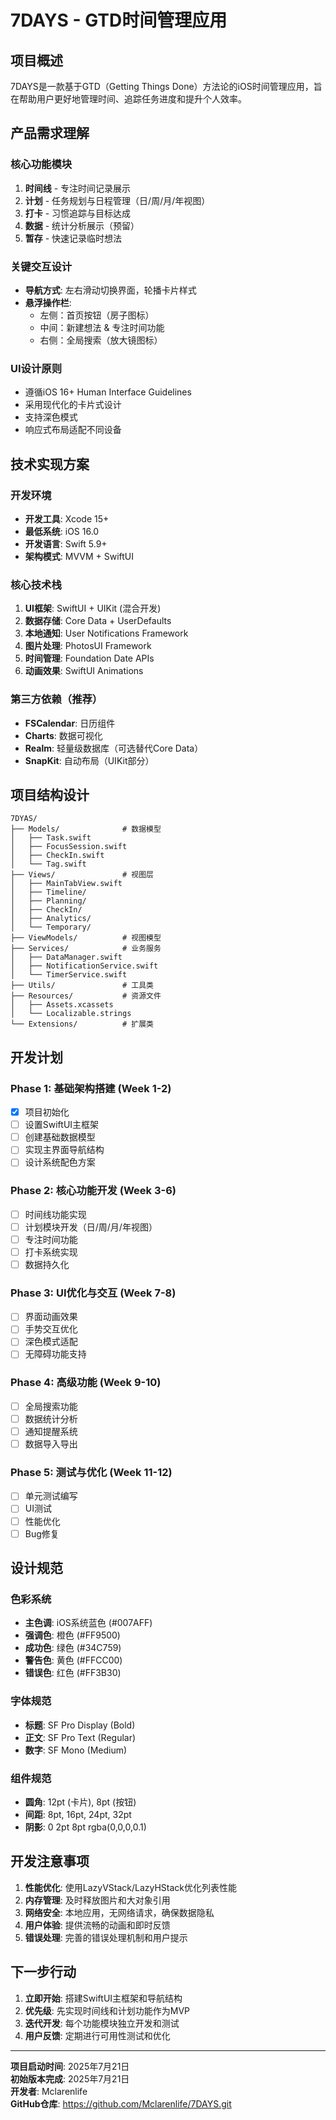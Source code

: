 # 7DAYS - GTD时间管理应用

## 项目概述
7DAYS是一款基于GTD（Getting Things Done）方法论的iOS时间管理应用，旨在帮助用户更好地管理时间、追踪任务进度和提升个人效率。

## 产品需求理解

### 核心功能模块
1. **时间线** - 专注时间记录展示
2. **计划** - 任务规划与日程管理（日/周/月/年视图）
3. **打卡** - 习惯追踪与目标达成
4. **数据** - 统计分析展示（预留）
5. **暂存** - 快速记录临时想法

### 关键交互设计
- **导航方式**: 左右滑动切换界面，轮播卡片样式
- **悬浮操作栏**: 
  - 左侧：首页按钮（房子图标）
  - 中间：新建想法 & 专注时间功能
  - 右侧：全局搜索（放大镜图标）

### UI设计原则
- 遵循iOS 16+ Human Interface Guidelines
- 采用现代化的卡片式设计
- 支持深色模式
- 响应式布局适配不同设备

## 技术实现方案

### 开发环境
- **开发工具**: Xcode 15+
- **最低系统**: iOS 16.0
- **开发语言**: Swift 5.9+
- **架构模式**: MVVM + SwiftUI

### 核心技术栈
1. **UI框架**: SwiftUI + UIKit (混合开发)
2. **数据存储**: Core Data + UserDefaults
3. **本地通知**: User Notifications Framework
4. **图片处理**: PhotosUI Framework
5. **时间管理**: Foundation Date APIs
6. **动画效果**: SwiftUI Animations

### 第三方依赖（推荐）
- **FSCalendar**: 日历组件
- **Charts**: 数据可视化
- **Realm**: 轻量级数据库（可选替代Core Data）
- **SnapKit**: 自动布局（UIKit部分）

## 项目结构设计

```
7DYAS/
├── Models/              # 数据模型
│   ├── Task.swift
│   ├── FocusSession.swift
│   ├── CheckIn.swift
│   └── Tag.swift
├── Views/               # 视图层
│   ├── MainTabView.swift
│   ├── Timeline/
│   ├── Planning/
│   ├── CheckIn/
│   ├── Analytics/
│   └── Temporary/
├── ViewModels/          # 视图模型
├── Services/            # 业务服务
│   ├── DataManager.swift
│   ├── NotificationService.swift
│   └── TimerService.swift
├── Utils/               # 工具类
├── Resources/           # 资源文件
│   ├── Assets.xcassets
│   └── Localizable.strings
└── Extensions/          # 扩展类
```

## 开发计划

### Phase 1: 基础架构搭建 (Week 1-2)
- [x] 项目初始化
- [ ] 设置SwiftUI主框架
- [ ] 创建基础数据模型
- [ ] 实现主界面导航结构
- [ ] 设计系统配色方案

### Phase 2: 核心功能开发 (Week 3-6)
- [ ] 时间线功能实现
- [ ] 计划模块开发（日/周/月/年视图）
- [ ] 专注时间功能
- [ ] 打卡系统实现
- [ ] 数据持久化

### Phase 3: UI优化与交互 (Week 7-8)
- [ ] 界面动画效果
- [ ] 手势交互优化
- [ ] 深色模式适配
- [ ] 无障碍功能支持

### Phase 4: 高级功能 (Week 9-10)
- [ ] 全局搜索功能
- [ ] 数据统计分析
- [ ] 通知提醒系统
- [ ] 数据导入导出

### Phase 5: 测试与优化 (Week 11-12)
- [ ] 单元测试编写
- [ ] UI测试
- [ ] 性能优化
- [ ] Bug修复

## 设计规范

### 色彩系统
- **主色调**: iOS系统蓝色 (#007AFF)
- **强调色**: 橙色 (#FF9500)
- **成功色**: 绿色 (#34C759)
- **警告色**: 黄色 (#FFCC00)
- **错误色**: 红色 (#FF3B30)

### 字体规范
- **标题**: SF Pro Display (Bold)
- **正文**: SF Pro Text (Regular)
- **数字**: SF Mono (Medium)

### 组件规范
- **圆角**: 12pt (卡片), 8pt (按钮)
- **间距**: 8pt, 16pt, 24pt, 32pt
- **阴影**: 0 2pt 8pt rgba(0,0,0,0.1)

## 开发注意事项

1. **性能优化**: 使用LazyVStack/LazyHStack优化列表性能
2. **内存管理**: 及时释放图片和大对象引用
3. **网络安全**: 本地应用，无网络请求，确保数据隐私
4. **用户体验**: 提供流畅的动画和即时反馈
5. **错误处理**: 完善的错误处理机制和用户提示

## 下一步行动

1. **立即开始**: 搭建SwiftUI主框架和导航结构
2. **优先级**: 先实现时间线和计划功能作为MVP
3. **迭代开发**: 每个功能模块独立开发和测试
4. **用户反馈**: 定期进行可用性测试和优化

---

**项目启动时间**: 2025年7月21日  
**初始版本完成**: 2025年7月21日  
**开发者**: Mclarenlife  
**GitHub仓库**: https://github.com/Mclarenlife/7DAYS.git
